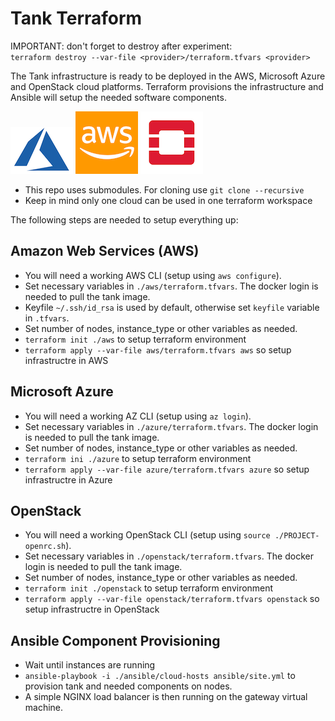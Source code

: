 # Tank Terraform

IMPORTANT: don't forget to destroy after experiment:  
`terraform destroy --var-file <provider>/terraform.tfvars <provider>`

The Tank infrastructure is ready to be deployed in the AWS, Microsoft Azure and OpenStack cloud platforms.
Terraform provisions the infrastructure and Ansible will setup the needed software components.

![](assets/img/azure-logo.png)
![](assets/img/aws-logo.png)
![](assets/img/openstack-logo.png)

* This repo uses submodules. For cloning use `git clone --recursive`
* Keep in mind only one cloud can be used in one terraform workspace

The following steps are needed to setup everything up:

## Amazon Web Services (AWS)

* You will need a working AWS CLI (setup using `aws configure`).
* Set necessary variables in `./aws/terraform.tfvars`. The docker login is needed to pull the tank image.
* Keyfile `~/.ssh/id_rsa` is used by default, otherwise set `keyfile` variable in `.tfvars`.
* Set number of nodes, instance_type or other variables as needed.
* `terraform init ./aws` to setup terraform environment
* `terraform apply --var-file aws/terraform.tfvars aws` so setup infrastructre in AWS


## Microsoft Azure

* You will need a working AZ CLI (setup using `az login`).
* Set necessary variables in `./azure/terraform.tfvars`. The docker login is needed to pull the tank image.
* Set number of nodes, instance_type or other variables as needed.
* `terraform ini ./azure` to setup terraform environment
* `terraform apply --var-file azure/terraform.tfvars azure` so setup infrastructre in Azure

## OpenStack

* You will need a working OpenStack CLI (setup using `source ./PROJECT-openrc.sh`).
* Set necessary variables in `./openstack/terraform.tfvars`. The docker login is needed to pull the tank image.
* Set number of nodes, instance_type or other variables as needed.
* `terraform init ./openstack` to setup terraform environment
* `terraform apply --var-file openstack/terraform.tfvars openstack` so setup infrastructre in OpenStack

## Ansible Component Provisioning

* Wait until instances are running
* `ansible-playbook -i ./ansible/cloud-hosts ansible/site.yml` to provision tank and needed components on nodes.
* A simple NGINX load balancer is then running on the gateway virtual machine.
